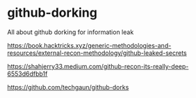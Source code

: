 # github-dorking
All about github dorking for information leak


https://book.hacktricks.xyz/generic-methodologies-and-resources/external-recon-methodology/github-leaked-secrets

https://shahjerry33.medium.com/github-recon-its-really-deep-6553d6dfbb1f

https://github.com/techgaun/github-dorks
